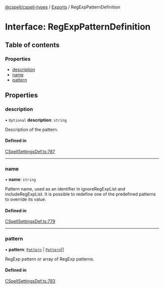 [@cspell/cspell-types](../README.md) / [Exports](../modules.md) / RegExpPatternDefinition

# Interface: RegExpPatternDefinition

## Table of contents

### Properties

- [description](RegExpPatternDefinition.md#description)
- [name](RegExpPatternDefinition.md#name)
- [pattern](RegExpPatternDefinition.md#pattern)

## Properties

### description

• `Optional` **description**: `string`

Description of the pattern.

#### Defined in

[CSpellSettingsDef.ts:787](https://github.com/streetsidesoftware/cspell/blob/26dd25a/packages/cspell-types/src/CSpellSettingsDef.ts#L787)

___

### name

• **name**: `string`

Pattern name, used as an identifier in ignoreRegExpList and includeRegExpList.
It is possible to redefine one of the predefined patterns to override its value.

#### Defined in

[CSpellSettingsDef.ts:779](https://github.com/streetsidesoftware/cspell/blob/26dd25a/packages/cspell-types/src/CSpellSettingsDef.ts#L779)

___

### pattern

• **pattern**: [`Pattern`](../modules.md#pattern) \| [`Pattern`](../modules.md#pattern)[]

RegExp pattern or array of RegExp patterns.

#### Defined in

[CSpellSettingsDef.ts:783](https://github.com/streetsidesoftware/cspell/blob/26dd25a/packages/cspell-types/src/CSpellSettingsDef.ts#L783)
